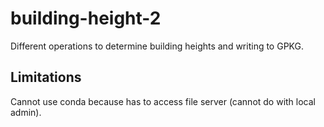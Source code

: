 # building-height-2

Different operations to determine building heights and writing to GPKG.

## Limitations
Cannot use conda because has to access file server (cannot do with local admin).